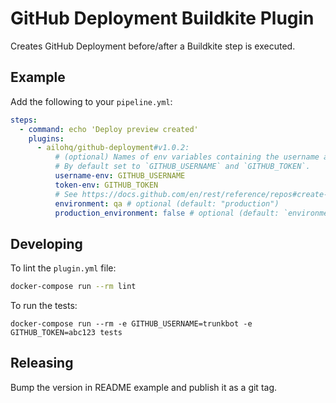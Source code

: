 # GitHub Deployment Buildkite Plugin

Creates GitHub Deployment before/after a Buildkite step is executed.

## Example

Add the following to your `pipeline.yml`:

```yml
steps:
  - command: echo 'Deploy preview created'
    plugins:
      - ailohq/github-deployment#v1.0.2:
          # (optional) Names of env variables containing the username and personal access token with `repo_deployment` and `push` permissions.
          # By default set to `GITHUB_USERNAME` and `GITHUB_TOKEN`.
          username-env: GITHUB_USERNAME
          token-env: GITHUB_TOKEN
          # See https://docs.github.com/en/rest/reference/repos#create-a-deployment for description of the below
          environment: qa # optional (default: "production")
          production_environment: false # optional (default: `environment == "prod" || environment == "production"`)
```

## Developing

To lint the `plugin.yml` file:

```sh
docker-compose run --rm lint
```

To run the tests:

```shell
docker-compose run --rm -e GITHUB_USERNAME=trunkbot -e GITHUB_TOKEN=abc123 tests
```

## Releasing

Bump the version in README example and publish it as a git tag.
